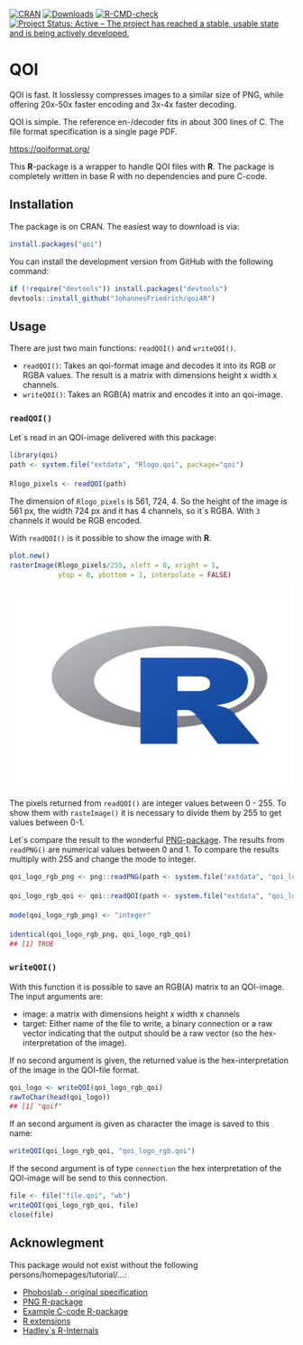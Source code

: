 
<!-- README.md is generated from README.Rmd. Please edit that file -->
<!-- badges: start -->

[![CRAN](http://www.r-pkg.org/badges/version/qoi)](https://CRAN.R-project.org/package=qoi)
[![Downloads](https://cranlogs.r-pkg.org/badges/grand-total/qoi)](https://www.r-pkg.org/pkg/qoi)
[![R-CMD-check](https://github.com/JohannesFriedrich/qoi4R/actions/workflows/R-CMD-check.yaml/badge.svg)](https://github.com/JohannesFriedrich/qoi4R/actions/workflows/R-CMD-check.yaml)
[![Project Status: Active – The project has reached a stable, usable
state and is being actively
developed.](http://www.repostatus.org/badges/latest/active.svg)](http://www.repostatus.org/#active)

<!-- badges: end -->

# QOI

QOI is fast. It losslessy compresses images to a similar size of PNG,
while offering 20x-50x faster encoding and 3x-4x faster decoding.

QOI is simple. The reference en-/decoder fits in about 300 lines of C.
The file format specification is a single page PDF.

<https://qoiformat.org/>

This **R**-package is a wrapper to handle QOI files with **R**. The
package is completely written in base R with no dependencies and pure
C-code.

<!-- badges: start -->
<!-- badges: end -->

## Installation

The package is on CRAN. The easiest way to download is via:

``` r
install.packages("qoi")
```

You can install the development version from GitHub with the following
command:

``` r
if (!require("devtools")) install.packages("devtools")
devtools::install_github("JohannesFriedrich/qoi4R")
```

## Usage

There are just two main functions: `readQOI()` and `writeQOI()`.

-   `readQOI()`: Takes an qoi-format image and decodes it into its RGB
    or RGBA values. The result is a matrix with dimensions height x
    width x channels.
-   `writeQOI()`: Takes an RGB(A) matrix and encodes it into an
    qoi-image.

### `readQOI()`

Let´s read in an QOI-image delivered with this package:

``` r
library(qoi)
path <- system.file("extdata", "Rlogo.qoi", package="qoi")

Rlogo_pixels <- readQOI(path)
```

The dimension of `Rlogo_pixels` is 561, 724, 4. So the height of the
image is 561 px, the width 724 px and it has 4 channels, so it´s RGBA.
With `3` channels it would be RGB encoded.

With `readQOI()` is it possible to show the image with **R**.

``` r
plot.new()
rasterImage(Rlogo_pixels/255, xleft = 0, xright = 1,
            ytop = 0, ybottom = 1, interpolate = FALSE)
```

<img src="README_figs/README-unnamed-chunk-4-1.png" width="672" style="display: block; margin: auto;" />

The pixels returned from `readQOI()` are integer values between 0 - 255.
To show them with `rasteImage()` it is necessary to divide them by 255
to get values between 0-1.

Let´s compare the result to the wonderful
[PNG-package](https://cran.r-project.org/web/packages/png). The results
from `readPNG()` are numerical values between 0 and 1. To compare the
results multiply with 255 and change the mode to integer.

``` r
qoi_logo_rgb_png <- png::readPNG(path <- system.file("extdata", "qoi_logo.png", package="qoi"))*255

qoi_logo_rgb_qoi <- qoi::readQOI(path <- system.file("extdata", "qoi_logo.qoi", package="qoi"))

mode(qoi_logo_rgb_png) <- "integer"

identical(qoi_logo_rgb_png, qoi_logo_rgb_qoi)
## [1] TRUE
```

### `writeQOI()`

With this function it is possible to save an RGB(A) matrix to an
QOI-image. The input arguments are:

-   image: a matrix with dimensions height x width x channels
-   target: Either name of the file to write, a binary connection or a
    raw vector indicating that the output should be a raw vector (so the
    hex-interpretation of the image).

If no second argument is given, the returned value is the
hex-interpretation of the image in the QOI-file format.

``` r
qoi_logo <- writeQOI(qoi_logo_rgb_qoi)
rawToChar(head(qoi_logo))
## [1] "qoif"
```

If an second argument is given as character the image is saved to this
name:

``` r
writeQOI(qoi_logo_rgb_qoi, "qoi_logo_rgb.qoi")
```

If the second argument is of type `connection` the hex interpretation of
the QOI-image will be send to this connection.

``` r
file <- file("file.qoi", "wb")
writeQOI(qoi_logo_rgb_qoi, file)
close(file)
```

## Acknowlegment

This package would not exist without the following
persons/homepages/tutorial/…:

-   [Phoboslab - original
    specification](https://github.com/phoboslab/qoi)
-   [PNG R-package](https://github.com/s-u/png)
-   [Example C-code
    R-package](https://github.com/coolbutuseless/simplecall)
-   [R
    extensions](https://cran.r-project.org/doc/manuals/r-release/R-exts.html)
-   [Hadley´s R-Internals](https://github.com/hadley/r-internals)
